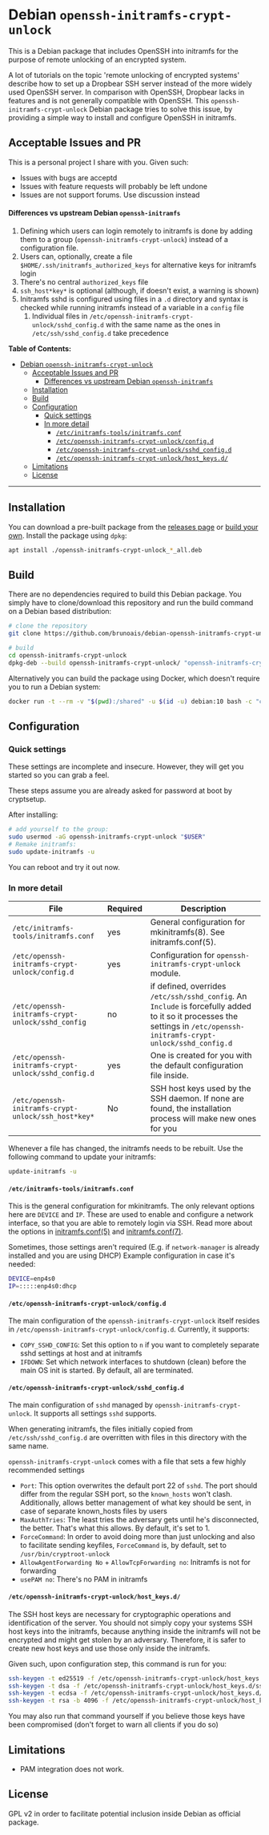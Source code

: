 # Debian `openssh-initramfs-crypt-unlock`

This is a Debian package that includes OpenSSH into initramfs for the purpose of remote unlocking of an encrypted system.

A lot of tutorials on the topic 'remote unlocking of encrypted systems' describe how to set up a Dropbear SSH server instead of the more widely used OpenSSH server. In comparison with OpenSSH, Dropbear lacks in features and is not generally compatible with OpenSSH. This `openssh-initramfs-crypt-unlock` Debian package tries to solve this issue, by providing a simple way to install and configure OpenSSH in initramfs.

## Acceptable Issues and PR

This is a personal project I share with you. Given such:

* Issues with bugs are acceptd
* Issues with feature requests will probably be left undone
* Issues are not support forums. Use discussion instead

#### Differences vs upstream Debian `openssh-initramfs`

1. Defining which users can login remotely to initramfs is done by adding them to a group (`openssh-initramfs-crypt-unlock`) instead of a configuration file.
2. Users can, optionally, create a file `$HOME/.ssh/initramfs_authorized_keys` for alternative keys for initramfs login
3. There's no central `authorized_keys` file
4. `ssh_host*key*` is optional (although, if doesn't exist, a warning is shown)
5. Initramfs sshd is configured using files in a `.d` directory and syntax is checked while running initramfs instead of a variable in a `config` file
   1. Individual files in `/etc/openssh-initramfs-crypt-unlock/sshd_config.d` with the same name as the ones in `/etc/ssh/sshd_config.d` take precedence

**Table of Contents:**

- [Debian `openssh-initramfs-crypt-unlock`](#debian-openssh-initramfs-crypt-unlock)
  - [Acceptable Issues and PR](#acceptable-issues-and-pr)
      - [Differences vs upstream Debian `openssh-initramfs`](#differences-vs-upstream-debian-openssh-initramfs)
  - [Installation](#installation)
  - [Build](#build)
  - [Configuration](#configuration)
    - [Quick settings](#quick-settings)
    - [In more detail](#in-more-detail)
      - [`/etc/initramfs-tools/initramfs.conf`](#etcinitramfs-toolsinitramfsconf)
      - [`/etc/openssh-initramfs-crypt-unlock/config.d`](#etcopenssh-initramfs-crypt-unlockconfigd)
      - [`/etc/openssh-initramfs-crypt-unlock/sshd_config.d`](#etcopenssh-initramfs-crypt-unlocksshd_configd)
      - [`/etc/openssh-initramfs-crypt-unlock/host_keys.d/`](#etcopenssh-initramfs-crypt-unlockhost_keysd)
  - [Limitations](#limitations)
  - [License](#license)

---


## Installation

You can download a pre-built package from the [releases page](https://github.com/brunoais/debian-package-openssh-initramfs-crypt-unlock/releases) or [build your own](#build). Install the package using `dpkg`:

```sh
apt install ./openssh-initramfs-crypt-unlock_*_all.deb
```

## Build

There are no dependencies required to build this Debian package. You simply have to clone/download this repository and run the build command on a Debian based distribution:

```sh
# clone the repository
git clone https://github.com/brunoais/debian-openssh-initramfs-crypt-unlock.git

# build
cd openssh-initramfs-crypt-unlock
dpkg-deb --build openssh-initramfs-crypt-unlock/ "openssh-initramfs-crypt-unlock_$(sed -nE 's/^Version: (.*)/\1/p' openssh-initramfs-crypt-unlock/DEBIAN/control)_all.deb"
```

Alternatively you can build the package using Docker, which doesn't require you to run a Debian system:

```sh
docker run -t --rm -v "$(pwd):/shared" -u $(id -u) debian:10 bash -c "cd /shared && dpkg-deb --build openssh-initramfs-crypt-unlock-crypt-unlock/ \"openssh-initramfs-crypt-unlock-crypt-unlock_$(sed -nE 's/^Version: (.*)/\1/p' openssh-initramfs-crypt-unlock-crypt-unlock/DEBIAN/control)_all.deb\""
```

## Configuration

### Quick settings

These settings are incomplete and insecure. However, they will get you started so you can grab a feel.

These steps assume you are already asked for password at boot by cryptsetup.

After installing:
```sh
# add yourself to the group:
sudo usermod -aG openssh-initramfs-crypt-unlock "$USER"
# Remake initramfs:
sudo update-initramfs -u
```
You can reboot and try it out now.

### In more detail

| File | Required | Description |
|------|----------|-------------|
| `/etc/initramfs-tools/initramfs.conf` | yes | General configuration for mkinitramfs(8). See initramfs.conf(5). |
| `/etc/openssh-initramfs-crypt-unlock/config.d` | yes | Configuration for `openssh-initramfs-crypt-unlock` module. |
| `/etc/openssh-initramfs-crypt-unlock/sshd_config` | no | if defined, overrides `/etc/ssh/sshd_config`. An `Include` is forcefully added to it so it processes the settings in `/etc/openssh-initramfs-crypt-unlock/sshd_config.d` |
| `/etc/openssh-initramfs-crypt-unlock/sshd_config.d` | yes | One is created for you with the default configuration file inside. |
| `/etc/openssh-initramfs-crypt-unlock/ssh_host*key*` | No | SSH host keys used by the SSH daemon. If none are found, the installation process will make new ones for you |

Whenever a file has changed, the initramfs needs to be rebuilt. Use the following command to update your initramfs:

```sh
update-initramfs -u
```

#### `/etc/initramfs-tools/initramfs.conf`

This is the general configuration for mkinitramfs. The only relevant options here are `DEVICE` and `IP`. These are used to enable and configure a network interface, so that you are able to remotely login via SSH. Read more about the options in [initramfs.conf(5)](https://manpages.debian.org/buster/initramfs-tools-core/initramfs.conf.5.en.html) and [initramfs.conf(7)](https://manpages.debian.org/buster/initramfs-tools-core/initramfs-tools.7.en.html). 

Sometimes, those settings aren't required (E.g. if `network-manager` is already installed and you are using DHCP)
Example configuration in case it's needed:

```sh
DEVICE=enp4s0
IP=:::::enp4s0:dhcp
```

#### `/etc/openssh-initramfs-crypt-unlock/config.d`

The main configuration of the `openssh-initramfs-crypt-unlock` itself resides in `/etc/openssh-initramfs-crypt-unlock/config.d`. Currently, it supports:

- `COPY_SSHD_CONFIG`: Set this option to `n` if you want to completely separate sshd settings at host and at initramfs
- `IFDOWN`: Set which network interfaces to shutdown (clean) before the main OS init is started. By default, all are terminated.

#### `/etc/openssh-initramfs-crypt-unlock/sshd_config.d`

The main configuration of `sshd` managed by `openssh-initramfs-crypt-unlock`. It supports all settings `sshd` supports.

When generating initramfs, the files initially copied from `/etc/ssh/sshd_config.d` are overritten with files in this directory with the same name.

`openssh-initramfs-crypt-unlock` comes with a file that sets a few highly recommended settings

- `Port`: This option overwrites the default port 22 of `sshd`. The port should differ from the regular SSH port, so the `known_hosts` won't clash. Additionally, allows better management of what key should be sent, in case of separate known_hosts files by users
- `MaxAuthTries`: The least tries the adversary gets until he's disconnected, the better. That's what this allows. By default, it's set to 1.
- `ForceCommand`: In order to avoid doing more than just unlocking and also to facilitate sending keyfiles, `ForceCommand` is, by default, set to `/usr/bin/cryptroot-unlock`
- `AllowAgentForwarding No` + `AllowTcpForwarding no`: Initramfs is not for forwarding
- `usePAM no`: There's no PAM in initramfs


#### `/etc/openssh-initramfs-crypt-unlock/host_keys.d/`

The SSH host keys are necessary for cryptographic operations and identification of the server. You should not simply copy your systems SSH host keys into the initramfs, because anything inside the initramfs will not be encrypted and might get stolen by an adversary. Therefore, it is safer to create new host keys and use those only inside the initramfs.

Given such, upon configuration step, this command is run for you:

```sh
ssh-keygen -t ed25519 -f /etc/openssh-initramfs-crypt-unlock/host_keys.d/ssh_host_ed25519_key -q -N ""
ssh-keygen -t dsa -f /etc/openssh-initramfs-crypt-unlock/host_keys.d/ssh_host_dsa_key -q -N ""
ssh-keygen -t ecdsa -f /etc/openssh-initramfs-crypt-unlock/host_keys.d/ssh_host_ecdsa_key -q -N ""
ssh-keygen -t rsa -b 4096 -f /etc/openssh-initramfs-crypt-unlock/host_keys.d/ssh_host_rsa_key -q -N ""
```
You may also run that command yourself if you believe those keys have been compromised (don't forget to warn all clients if you do so)

## Limitations

- PAM integration does not work.

## License

GPL v2 in order to facilitate potential inclusion inside Debian as official package.

